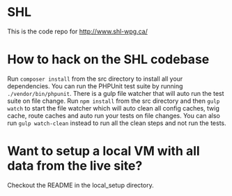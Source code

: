 SHL
===========
This is the code repo for http://www.shl-wpg.ca/
 
How to hack on the SHL codebase
=======================
Run `composer install` from the src directory to install all your dependencies. You can run the PHPUnit test suite by running `./vendor/bin/phpunit`. There is a gulp file watcher that will auto run the test suite on file change. Run `npm install` from the src directory and then `gulp watch` to start the file watcher which will auto clean all config caches, twig cache, route caches and auto run your tests on file changes. You can also run `gulp watch-clean` instead to run all the clean steps and not run the tests.

Want to setup a local VM with all data from the live site?
===========================================================
Checkout the README in the local_setup directory.



